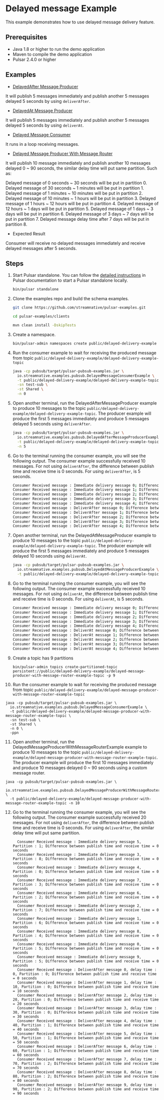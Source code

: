# Delayed message Example

This example demonstrates how to use delayed message delivery feature.

## Prerequisites

- Java 1.8 or higher to run the demo application
- Maven to compile the demo application
- Pulsar 2.4.0 or higher

## Examples

- [DelayedAfter Message Producer](../src/main/java/io/streamnative/examples/pubsub/DelayedAfterMessageProducerExample.java) 

It will publish 5 messages immediately and publish another 5 messages delayed 5 seconds by using `deliverAfter`.

- [DelayedAt Message Producer](../src/main/java/io/streamnative/examples/pubsub/DelayedAtMessageProducerExample.java)  

It will publish 5 messages immediately and publish another 5 messages delayed 5 seconds by using `deliverAt`.

- [Delayed Message Consumer](../src/main/java/io/streamnative/examples/pubsub/DelayedMessageConsumerExample.java)

It runs in a loop receiving messages.

- [Delayed Message Producer With Message Router](../src/main/java/io/streamnative/examples/pubsub/DelayedMessageProducerWithMessageRouterExample.java)

It will publish 10 message immediately and publish another 10 messages delayed 0 ~ 90 seconds, the similar delay time will put same partition. Such as:

Delayed message of 0 seconds ~ 30 seconds will be put in partition 0.
Delayed message of 30 seconds ~ 1 minutes will be put in partition 1.
Delayed message of 1 minutes ~ 10 minutes will be put in partition 2.
Delayed message of 10 minutes ~ 1 hours will be put in partition 3.
Delayed message of 1 hours ~ 12 hours will be put in partition 4.
Delayed message of 12 hours ~ 1 days will be put in partition 5.
Delayed message of 1 days ~ 3 days will be put in partition 6.
Delayed message of 3 days ~ 7 days will be put in partition 7.
Delayed message delay time after 7 days will be put in partition 8.

- Expected Result

Consumer will receive no delayed messages immediately and receive delayed messages after 5 seconds.

## Steps

1. Start Pulsar standalone. You can follow the [detailed instructions](http://pulsar.apache.org/docs/en/next/standalone/)
in Pulsar documentation to start a Pulsar standalone locally.
   ```bash
   bin/pulsar standalone
   ```

2. Clone the examples repo and build the schema examples.
   ```bash
   git clone https://github.com/streamnative/pulsar-examples.git
   ```
   ```bash
   cd pulsar-examples/clients
   ```
   ```bash
   mvn clean install -DskipTests
   ```

3. Create a namespace.
   ```bash
   bin/pulsar-admin namespaces create public/delayed-delivery-example
   ```

4. Run the consumer example to wait for receiving the produced message from topic `public/delayed-delivery-example/delayed-delivery-example-topic`
   ```bash
   java -cp pubsub/target/pulsar-pubsub-examples.jar \
     io.streamnative.examples.pubsub.DelayedMessageConsumerExample \
     -t public/delayed-delivery-example/delayed-delivery-example-topic \
     -sn test-sub \
     -st Shared \
     -n 0
   ```

5. Open another terminal, run the DelayedAfterMessageProducer example to produce 10 messages to the topic `public/delayed-delivery-example/delayed-delivery-example-topic`.
   The producer example will produce the first 5 messages immediately and produce 5 messages delayed 5 seconds using `deliverAfter`.
   ```bash
   java -cp pubsub/target/pulsar-pubsub-examples.jar \
     io.streamnative.examples.pubsub.DelayedAfterMessageProducerExample \
     -t public/delayed-delivery-example/delayed-delivery-example-topic \
     -n 5
   ```

6. Go to the terminal running the consumer example, you will see the following output. The consumer example successfully received
   10 messages. For not using `deliverAfter`, the difference between publish time and receive time is 0 seconds. For using `deliverAfter`, is 5 seconds.
    ```bash
    Consumer Received message : Immediate delivery message 0; Difference between publish time and receive time = 0 seconds
    Consumer Received message : Immediate delivery message 1; Difference between publish time and receive time = 0 seconds
    Consumer Received message : Immediate delivery message 2; Difference between publish time and receive time = 0 seconds
    Consumer Received message : Immediate delivery message 3; Difference between publish time and receive time = 0 seconds
    Consumer Received message : Immediate delivery message 4; Difference between publish time and receive time = 0 seconds
    Consumer Received message : DeliverAfter message 0; Difference between publish time and receive time = 5 seconds
    Consumer Received message : DeliverAfter message 1; Difference between publish time and receive time = 5 seconds
    Consumer Received message : DeliverAfter message 2; Difference between publish time and receive time = 5 seconds
    Consumer Received message : DeliverAfter message 3; Difference between publish time and receive time = 5 seconds
    Consumer Received message : DeliverAfter message 4; Difference between publish time and receive time = 5 seconds
    ```

7. Open another terminal, run the DelayedAtMessageProducer example to produce 10 messages to the topic `public/delayed-delivery-example/delayed-delivery-example-topic`.
   The producer example will produce the first 5 messages immediately and produce 5 messages delayed 10 seconds using `deliverAt`.
   ```bash
   java -cp pubsub/target/pulsar-pubsub-examples.jar \
     io.streamnative.examples.pubsub.DelayedAtMessageProducerExample \
     -t public/delayed-delivery-example/delayed-delivery-example-topic -n 5
   ```

8. Go to the terminal running the consumer example, you will see the following output. The consumer example successfully received
   10 messages. For not using `deliverAt`, the difference between publish time and receive time is 0 seconds. For using `deliverAt`, is 5 seconds.
    ```bash
    Consumer Received message : Immediate delivery message 0; Difference between publish time and receive time = 0 seconds
    Consumer Received message : Immediate delivery message 1; Difference between publish time and receive time = 0 seconds
    Consumer Received message : Immediate delivery message 2; Difference between publish time and receive time = 0 seconds
    Consumer Received message : Immediate delivery message 3; Difference between publish time and receive time = 0 seconds
    Consumer Received message : Immediate delivery message 4; Difference between publish time and receive time = 0 seconds
    Consumer Received message : DeliverAt message 0; Difference between publish time and receive time = 5 seconds
    Consumer Received message : DeliverAt message 1; Difference between publish time and receive time = 5 seconds
    Consumer Received message : DeliverAt message 2; Difference between publish time and receive time = 5 seconds
    Consumer Received message : DeliverAt message 3; Difference between publish time and receive time = 5 seconds
    Consumer Received message : DeliverAt message 4; Difference between publish time and receive time = 5 seconds
    ```

9. Create a topic has 9 partitions
   ```shell
   bin/pulsar-admin topics create-partitioned-topic persistent://public/delayed-delivery-example/delayed-message-producer-with-message-router-example-topic -p 9
   ```

10. Run the consumer example to wait for receiving the produced message from topic `public/delayed-delivery-example/delayed-message-producer-with-message-router-example-topic`
   ```shell
   java -cp pubsub/target/pulsar-pubsub-examples.jar \
     io.streamnative.examples.pubsub.DelayedMessageConsumerExample \
     -t public/delayed-delivery-example/delayed-message-producer-with-message-router-example-topic \
     -sn test-sub \
     -st Shared \
     -n 0 \
     -ppn
   ```

11. Open another terminal, run the DelayedMessageProducerWithMessageRouterExample example to produce 10 messages to the topic `public/delayed-delivery-example/delayed-message-producer-with-message-router-example-topic`.
    The producer example will produce the first 10 messages immediately and produce 10 messages delayed 0 ~ 90 seconds using a custom message router.
   ```shell
   java -cp pubsub/target/pulsar-pubsub-examples.jar \
     io.streamnative.examples.pubsub.DelayedMessageProducerWithMessageRouterExample \
     -t public/delayed-delivery-example/delayed-message-producer-with-message-router-example-topic -n 10
   ```

12. Go to the terminal running the consumer example, you will see the following output. The consumer example successfully received
    20 messages. For not using `deliverAfter`, the difference between publish time and receive time is 0 seconds. For using `deliverAfter`, the similar delay time will put same partition.
    ```shell
      Consumer Received message : Immediate delivery message 5, Partition : 1; Difference between publish time and receive time = 0 seconds
      Consumer Received message : Immediate delivery message 3, Partition : 8; Difference between publish time and receive time = 0 seconds
      Consumer Received message : Immediate delivery message 4, Partition : 0; Difference between publish time and receive time = 0 seconds
      Consumer Received message : Immediate delivery message 7, Partition : 3; Difference between publish time and receive time = 0 seconds
      Consumer Received message : Immediate delivery message 6, Partition : 2; Difference between publish time and receive time = 0 seconds
      Consumer Received message : Immediate delivery message 2, Partition : 7; Difference between publish time and receive time = 0 seconds
      Consumer Received message : Immediate delivery message 1, Partition : 6; Difference between publish time and receive time = 0 seconds
      Consumer Received message : Immediate delivery message 8, Partition : 4; Difference between publish time and receive time = 0 seconds
      Consumer Received message : Immediate delivery message 0, Partition : 5; Difference between publish time and receive time = 0 seconds
      Consumer Received message : Immediate delivery message 9, Partition : 5; Difference between publish time and receive time = 0 seconds
      Consumer Received message : DeliverAfter message 0, delay time : 0, Partition : 0; Difference between publish time and receive time = 0 seconds
      Consumer Received message : DeliverAfter message 1, delay time : 10, Partition : 0; Difference between publish time and receive time = 10 seconds
      Consumer Received message : DeliverAfter message 2, delay time : 20, Partition : 0; Difference between publish time and receive time = 20 seconds
      Consumer Received message : DeliverAfter message 3, delay time : 30, Partition : 0; Difference between publish time and receive time = 30 seconds
      Consumer Received message : DeliverAfter message 4, delay time : 40, Partition : 1; Difference between publish time and receive time = 40 seconds
      Consumer Received message : DeliverAfter message 5, delay time : 50, Partition : 1; Difference between publish time and receive time = 50 seconds
      Consumer Received message : DeliverAfter message 6, delay time : 60, Partition : 1; Difference between publish time and receive time = 60 seconds
      Consumer Received message : DeliverAfter message 7, delay time : 70, Partition : 2; Difference between publish time and receive time = 70 seconds
      Consumer Received message : DeliverAfter message 8, delay time : 80, Partition : 2; Difference between publish time and receive time = 80 seconds
      Consumer Received message : DeliverAfter message 9, delay time : 90, Partition : 2; Difference between publish time and receive time = 90 seconds

    ```